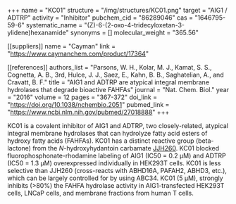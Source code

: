 +++
name = "KC01"
structure = "/img/structures/KC01.png"
target = "AIG1 / ADTRP"
activity = "Inhibitor"
pubchem_cid = "86289046"
cas = "1646795-59-6"
systematic_name = "(Z)-6-(2-oxo-4-tridecyloxetan-3-ylidene)hexanamide"
synonyms = []
molecular_weight = "365.56"

[[suppliers]]
name = "Cayman"
link = "https://www.caymanchem.com/product/17364"

[[references]]
authors_list = "Parsons, W. H., Kolar, M. J., Kamat, S. S., Cognetta, A. B., 3rd, Hulce, J. J., Saez, E., Kahn, B. B., Saghatelian, A., and Cravatt, B. F."
title = "AIG1 and ADTRP are atypical integral membrane hydrolases that degrade bioactive FAHFAs"
journal = "Nat. Chem. Biol."
year = "2016"
volume = 12
pages = "367-372"
doi_link = "https://doi.org/10.1038/nchembio.2051"
pubmed_link = "https://www.ncbi.nlm.nih.gov/pubmed/27018888"
+++

KC01 is a covalent inhibitor of AIG1 and ADTRP, two closely-related, atypical integral membrane hydrolases that can hydrolyze fatty acid esters of hydroxy fatty acids (FAHFAs). KC01 has a distinct reactive group (beta-lactone) from the <i>N</i>-hydroxyhydantoin carbamate <a href="#jjh260" class="js-scroll-trigger">JJH260</a>. KC01 blocked fluorophosphonate-rhodamine labeling of AIG1 (IC50 = 0.2 µM) and ADTRP (IC50 = 1.3 µM) overexpressed individually in HEK293T cells. KC01 is less selective than JJH260 (cross-reacts with ABHD16A, PAFAH2, ABHD3, etc.), which can be largely controlled for by using ABC34. KC01 (5 µM), strongly inhibits (&gt;80%) the FAHFA hydrolase activity in AIG1-transfected HEK293T cells, LNCaP cells, and membrane fractions from human T cells.
